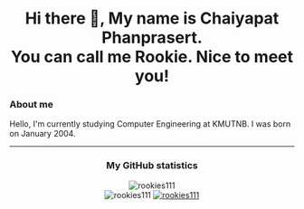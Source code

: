 <h1 align="center">Hi there 👋, My name is Chaiyapat Phanprasert.<br>You can call me Rookie. Nice to meet you!</h1>
<h3>About me</h3>
<p>Hello, I'm currently studying Computer Engineering at KMUTNB. I was born on January 2004.</p>

<!--
**Rookies111/Rookies111** is a ✨ _special_ ✨ repository because its `README.md` (this file) appears on your GitHub profile.

Here are some ideas to get you started:

- 🔭 I’m currently working on ...
- 🌱 I’m currently learning ...
- 👯 I’m looking to collaborate on ...
- 🤔 I’m looking for help with ...
- 💬 Ask me about ...
- 📫 How to reach me: ...
- 😄 Pronouns: ...
- ⚡ Fun fact: ...
-->

<hr>
<h3 align="center">My GitHub statistics</h3>
<div align="center">
    <img src="https://github-readme-stats.vercel.app/api/top-langs?username=rookies111&show_icons=true&theme=dark&locale=en&layout=compact" alt="rookies111"><br>
    <img src="https://github-readme-stats.vercel.app/api?username=rookies111&show_icons=true&theme=dark&bg_color=000000&locale=en" alt="rookies111" />
    <a href="https://github.com/ryo-ma/github-profile-trophy">
        <img src="https://github-profile-trophy.vercel.app/?username=rookies111&theme=onedark" alt="rookies111" />
    </a>
</div>
